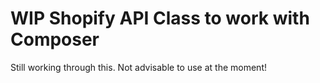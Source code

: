# WIP Shopify API Class to work with Composer

Still working through this. Not advisable to use at the moment!

